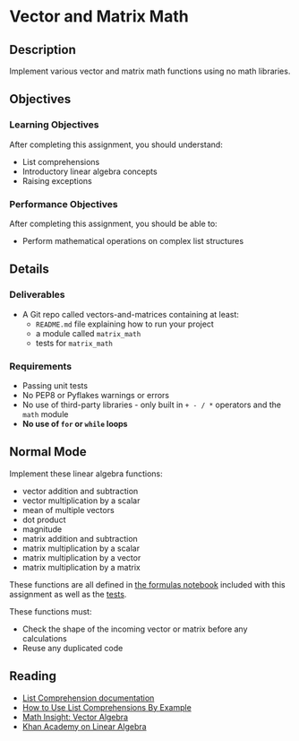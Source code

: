 # Vector and Matrix Math

## Description

Implement various vector and matrix math functions using no math libraries.

## Objectives

### Learning Objectives

After completing this assignment, you should understand:

* List comprehensions
* Introductory linear algebra concepts
* Raising exceptions

### Performance Objectives

After completing this assignment, you should be able to:

* Perform mathematical operations on complex list structures

## Details

### Deliverables

* A Git repo called vectors-and-matrices containing at least:
  * `README.md` file explaining how to run your project
  * a module called `matrix_math`
  * tests for `matrix_math`

### Requirements

* Passing unit tests
* No PEP8 or Pyflakes warnings or errors
* No use of third-party libraries - only built in `+ - / *` operators and the `math` module
* **No use of `for` or `while` loops**

## Normal Mode

Implement these linear algebra functions:

* vector addition and subtraction
* vector multiplication by a scalar
* mean of multiple vectors
* dot product
* magnitude
* matrix addition and subtraction
* matrix multiplication by a scalar
* matrix multiplication by a vector
* matrix multiplication by a matrix

These functions are all defined in [the formulas notebook](Formulas.ipynb) included with this assignment as well as the [tests](test_matrix_math.py).

These functions must:

* Check the shape of the incoming vector or matrix before any calculations
* Reuse any duplicated code

## Reading

* [List Comprehension documentation](https://docs.python.org/3/tutorial/datastructures.html#list-comprehensions)
* [How to Use List Comprehensions By Example](http://howchoo.com/g/ngi2zddjzdf/how-to-use-list-comprehension-in-python)
* [Math Insight: Vector Algebra](http://mathinsight.org/thread/vector_algebra#matrices)
* [Khan Academy on Linear Algebra](https://www.khanacademy.org/math/linear-algebra)
